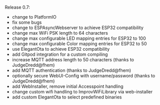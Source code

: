 Release 0.7:
  - change to PlatformIO
  - fix some bugs
  - change to ESPAsyncWebserver to achieve ESP32 compatibility
  - change max WiFi PSK length to 64 characters
  - change max configurable LED mapping entries for ESP32 to 100
  - change max configurable Color mapping entries for ESP32 to 50
  - use ElegantOta to achieve ESP32 compatibility
  - add Gitpod integration for a custom compiling
  - increase MQTT address length to 50 characters (thanks to JudgeDredd@fhem)
  - add MQTT authentication (thanks to JudgeDredd@fhem)
  - optionally secure WebUI-Config with username/password (thanks to JudgeDredd@fhem)
  - add WebInstaller, remove initial Accesspoint handling
  - change custom wifi handling to ImprovWiFiLibrary via web-installer
  - add custom ElegantOta to select predefined binaries 
